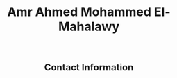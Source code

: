 <h1 align="center">Amr Ahmed Mohammed El-Mahalawy</h1>
<br>
<h2 align="center">Contact Information</h2>

